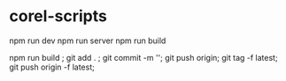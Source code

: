 # corel-scripts
npm run dev
npm run server
npm run build

npm run build ; git add . ; git commit -m ''; git push origin; git tag -f latest; git push origin -f latest;
